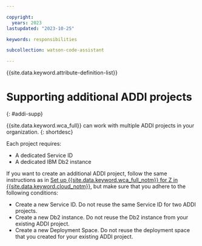 ```yaml
---

copyright:
  years: 2023
lastupdated: "2023-10-25"

keywords: responsibilities

subcollection: watson-code-assistant

---
```


{{site.data.keyword.attribute-definition-list}}

# Supporting additional ADDI projects
{: #addi-supp}

{{site.data.keyword.wca_full}} can work with multiple ADDI projects in your organization.
{: shortdesc}

Each project requires:

* A dedicated Service ID
* A dedicated IBM Db2 instance

If you want to create an additional ADDI project, follow the same instructions as in [Set up {{site.data.keyword.wca_full_notm}} for Z in {{site.data.keyword.cloud_notm}}](/docs/watsonx-code-assistant?topic=watsonx-code-assistant-cloud-setup-z), but make sure that you adhere to the following conditions:

* Create a new Service ID. Do not reuse the same Service ID for two ADDI projects.
* Create a new Db2 instance. Do not reuse the Db2 instance from your existing ADDI project.
* Create a new Deployment Space. Do not reuse the deployment space that you created for your existing ADDI project.
